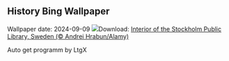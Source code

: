 ## History Bing Wallpaper
Wallpaper date: 2024-09-09
![](https://www.bing.com/th?id=OHR.StockholmLibrary_EN-US4140921886_UHD.jpg&w=1000)Download: [Interior of the Stockholm Public Library, Sweden (© Andrei Hrabun/Alamy)](https://www.bing.com/th?id=OHR.StockholmLibrary_EN-US4140921886_UHD.jpg)

Auto get programm by LtgX
